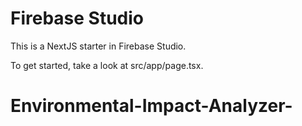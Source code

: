# Firebase Studio

This is a NextJS starter in Firebase Studio.

To get started, take a look at src/app/page.tsx.
# Environmental-Impact-Analyzer-
